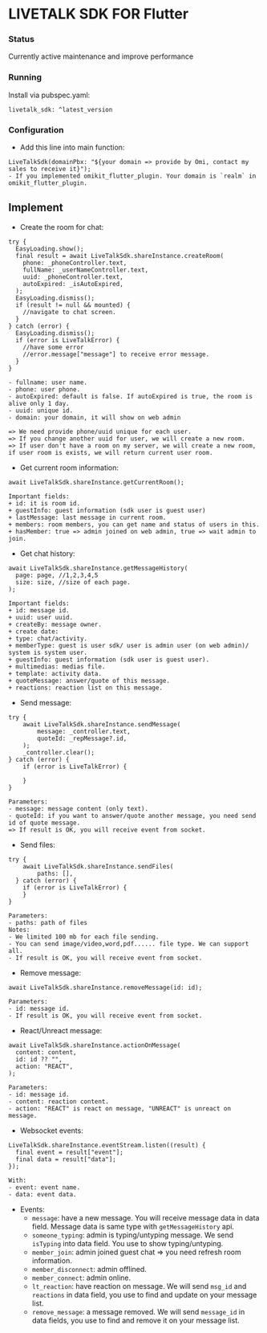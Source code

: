 # LIVETALK SDK FOR Flutter

### Status
Currently active maintenance and improve performance


### Running
Install via pubspec.yaml:

```
livetalk_sdk: ^latest_version
```

### Configuration

- Add this line into main function:

```
LiveTalkSdk(domainPbx: "${your domain => provide by Omi, contact my sales to receive it}");
- If you implemented omikit_flutter_plugin. Your domain is `realm` in omikit_flutter_plugin.
```

## Implement
- Create the room for chat:
```
try {
  EasyLoading.show();
  final result = await LiveTalkSdk.shareInstance.createRoom(
    phone: _phoneController.text,
    fullName: _userNameController.text,
    uuid: _phoneController.text,
    autoExpired: _isAutoExpired,
  );
  EasyLoading.dismiss();
  if (result != null && mounted) {
    //navigate to chat screen.
  }
} catch (error) {
  EasyLoading.dismiss();
  if (error is LiveTalkError) {
    //have some error
    //error.message["message"] to receive error message.
  }
}

- fullname: user name.
- phone: user phone.
- autoExpired: default is false. If autoExpired is true, the room is alive only 1 day.
- uuid: unique id.
- domain: your domain, it will show on web admin

=> We need provide phone/uuid unique for each user.
=> If you change another uuid for user, we will create a new room.
=> If user don't have a room on my server, we will create a new room, if user room is exists, we will return current user room.
```
- Get current room information:
```
await LiveTalkSdk.shareInstance.getCurrentRoom();

Important fields: 
+ id: it is room id.
+ guestInfo: guest information (sdk user is guest user)
+ lastMessage: last message in current room.
+ members: room members, you can get name and status of users in this.
+ hasMember: true => admin joined on web admin, true => wait admin to join.
```
- Get chat history:
```
await LiveTalkSdk.shareInstance.getMessageHistory(
  page: page, //1,2,3,4,5
  size: size, //size of each page.
);

Important fields: 
+ id: message id.
+ uuid: user uuid.
+ createBy: message owner.
+ create date: 
+ type: chat/activity.
+ memberType: guest is user sdk/ user is admin user (on web admin)/ system is system user.
+ guestInfo: guest information (sdk user is guest user).
+ multimedias: medias file.
+ template: activity data.
+ quoteMessage: answer/quote of this message.
+ reactions: reaction list on this message.
```
- Send message:
```
try {
    await LiveTalkSdk.shareInstance.sendMessage(
        message: _controller.text,
        quoteId: _repMessage?.id,
    );
    _controller.clear();
} catch (error) {
    if (error is LiveTalkError) {
    
    }
}

Parameters:
- message: message content (only text).
- quoteId: if you want to answer/quote another message, you need send id of quote message.
=> If result is OK, you will receive event from socket.
```

- Send files:
```
try {
    await LiveTalkSdk.shareInstance.sendFiles(
        paths: [],
  } catch (error) {
    if (error is LiveTalkError) {
    }
}

Parameters:
- paths: path of files
Notes:
- We limited 100 mb for each file sending.
- You can send image/video,word,pdf...... file type. We can support all.
- If result is OK, you will receive event from socket.
```

- Remove message:
```
await LiveTalkSdk.shareInstance.removeMessage(id: id);

Parameters:
- id: message id.
- If result is OK, you will receive event from socket.
```

- React/Unreact message:
```
await LiveTalkSdk.shareInstance.actionOnMessage(
  content: content,
  id: id ?? "",
  action: "REACT",
);

Parameters:
- id: message id.
- content: reaction content.
- action: "REACT" is react on message, "UNREACT" is unreact on message.
```

- Websocket events:
```
LiveTalkSdk.shareInstance.eventStream.listen((result) {
  final event = result["event"];
  final data = result["data"];
});

With:
- event: event name.
- data: event data.
```

- Events:
    -  `message`: have a new message. You will receive message data in data field. Message data is same type with `getMessageHistory` api.
    - `someone_typing`: admin is typing/untyping message. We send `isTyping` into data field. You use to show typing/untyping.
    - `member_join`: admin joined guest chat => you need refresh room information.
    - `member_disconnect`: admin offlined.
    - `member_connect`: admin online.
    - `lt_reaction`: have reaction on message. We will send `msg_id` and `reactions` in data field, you use to find and update on your message list.
    - `remove_message`: a message removed. We will send `message_id` in data fields, you use to find and remove it on your message list.